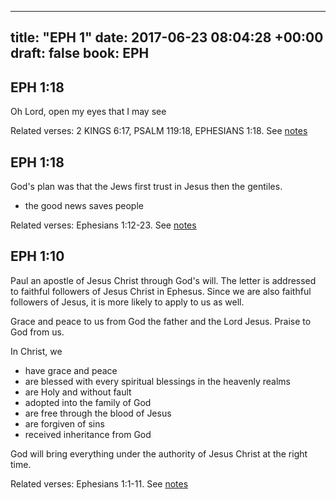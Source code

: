 
---
title: "EPH 1"
date: 2017-06-23 08:04:28 +00:00
draft: false
book: EPH
---

## EPH 1:18

Oh Lord, open my eyes that I may see

Related verses: 2 KINGS 6:17, PSALM 119:18, EPHESIANS 1:18. See [notes](https://my.bible.com/notes/2663794654550155438)


## EPH 1:18

God's plan was that the Jews first trust in Jesus then the gentiles.

- the good news saves people

Related verses: Ephesians 1:12-23. See [notes](https://my.bible.com/notes/2593583872567141113)


## EPH 1:10

Paul an apostle of Jesus Christ through God's will. The letter is addressed to faithful followers of Jesus Christ in Ephesus. Since we are also faithful followers of Jesus, it is more likely to apply to us as well.

Grace and peace to us from God the father and the Lord Jesus. Praise to God from us.

In Christ, we
- have grace and peace
- are blessed with every spiritual blessings in the heavenly realms
- are Holy and without fault
- adopted into the family of God
- are free through the blood of Jesus
- are forgiven of sins
- received inheritance from God

God will bring everything under the authority of Jesus Christ at the right time.

Related verses: Ephesians 1:1-11. See [notes](https://my.bible.com/notes/2593578168347255491)


